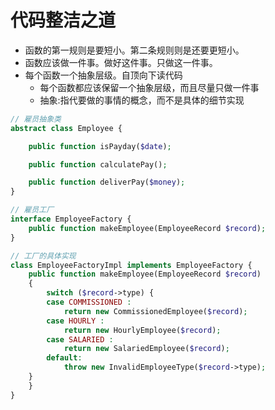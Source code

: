 # 代码整洁之道

* 函数的第一规则是要短小。第二条规则则是还要更短小。
* 函数应该做一件事。做好这件事。只做这一件事。
* 每个函数一个抽象层级。自顶向下读代码
    - 每个函数都应该保留一个抽象层级，而且尽量只做一件事
    - 抽象:指代要做的事情的概念，而不是具体的细节实现

```php
// 雇员抽象类
abstract class Employee {

    public function isPayday($date);

    public function calculatePay();

    public function deliverPay($money);
}

// 雇员工厂
interface EmployeeFactory {
    public function makeEmployee(EmployeeRecord $record);
}

// 工厂的具体实现
class EmployeeFactoryImpl implements EmployeeFactory {
    public function makeEmployee(EmployeeRecord $record)
    {
        switch ($record->type) {
        case COMMISSIONED :
            return new CommissionedEmployee($record);
        case HOURLY :
            return new HourlyEmployee($record);
        case SALARIED :
            return new SalariedEmployee($record);
        default:
            throw new InvalidEmployeeType($record->type);
    }
    }
}
```
